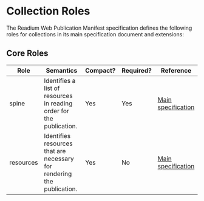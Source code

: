 # Collection Roles

The Readium Web Publication Manifest specification defines the following roles for collections in its main specification document and extensions:

## Core Roles

| Role  | Semantics | Compact? | Required? | Reference |
| ----- | --------- | -------- | --------- | --------- |
| spine  | Identifies a list of resources in reading order for the publication.  | Yes  | Yes  | [Main specification](README.md) |
| resources  | Identifies resources that are necessary for rendering the publication.  | Yes  | No  | [Main specification](README.md) |

